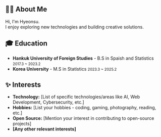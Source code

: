 ## 👨‍💻 About Me

Hi, I'm Hyeonsu.   
I enjoy exploring new technologies and building creative solutions.

## 🎓 Education

* **Hankuk University of Foreign Studies** - B.S in Spaish and Statistics <small>2017.3 ~ 2023.2</small>
* **Korea University** - M.S in Statistics <small>2023.3 ~ 2025.2</small> 


## ✨ Interests

* **Technology:**  [List of specific technologies/areas like AI, Web Development, Cybersecurity, etc.]
* **Hobbies:** [List your hobbies - coding, gaming, photography, reading, etc.]
* **Open Source:** [Mention your interest in contributing to open-source projects]
* **[Any other relevant interests]**
